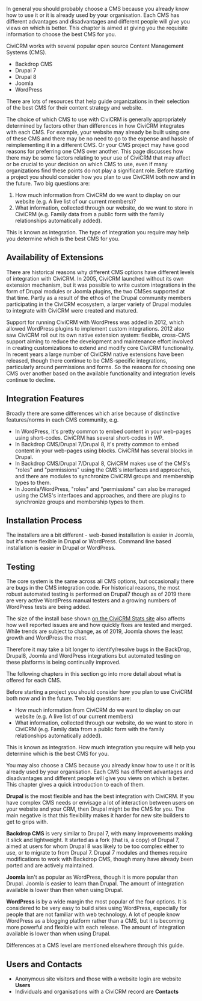 In general you should probably choose a CMS because you already know how to use it or it is already used by your organisation. Each CMS has different advantages and disadvantages and different people will give you views on which is better. This chapter is aimed at giving you the requisite information to choose the best CMS for you.

CiviCRM works with several popular open source Content Management Systems (CMS).

* Backdrop CMS
* Drupal 7
* Drupal 8
* Joomla
* WordPress

There are lots of resources that help guide organizations in their selection of the best CMS for their content strategy and website.

The choice of which CMS to use with CiviCRM is generally appropriately determined by factors other than differences in how CiviCRM integrates with each CMS. For example, your website may already be built using one of these CMS and there may be no need to go to the expense and hassle of reimplementing it in a different CMS. Or your CMS project may have good reasons for preferring one CMS over another. This page discusses how there may be some factors relating to your use of CiviCRM that may affect or be crucial to your decision on which CMS to use, even if many organizations find these points do not play a significant role.
Before starting a project you should consider how you plan to use CiviCRM both now and in the future. Two big questions are:

1. How much information from CiviCRM do we want to display on our website (e.g. A live list of our current members)?
2. What information, collected through our website, do we want to store in CiviCRM (e.g. Family data from a public form with the family relationships automatically added).

This is known as integration. The type of integration you require may help you determine which is the best CMS for you.

## Availability of Extensions

There are historical reasons why different CMS options have different levels of integration with CiviCRM. In 2005, CiviCRM launched without its own extension mechanism, but it was possible to write custom integrations in the form of Drupal modules or Joomla plugins, the two CMSes supported at that time. Partly as a result of the ethos of the Drupal community members participating in the CiviCRM ecosystem, a larger variety of Drupal modules to integrate with CiviCRM were created and matured.

Support for running CiviCRM with WordPress was added in 2012, which allowed WordPress plugins to implement custom integrations. 2012 also saw CiviCRM roll out its own native extension system: flexible, cross-CMS support aiming to reduce the development and maintenance effort involved in creating customizations to extend and modify core CiviCRM functionality. In recent years a large number of CiviCRM native extensions have been released, though there continue to be CMS-specific integrations, particularly around permissions and forms. So the reasons for choosing one CMS over another based on the available functionality and integration levels continue to decline.

## Integration Features

Broadly there are some differences which arise because of distinctive features/norms in each CMS community, e.g.

* In WordPress, it's pretty common to embed content in your web-pages using short-codes. CiviCRM has several short-codes in WP.
* In Backdrop CMS/Drupal 7/Drupal 8, it's pretty common to embed content in your web-pages using blocks. CiviCRM has several blocks in Drupal.
* In Backdrop CMS/Drupal 7/Drupal 8, CiviCRM makes use of the CMS's "roles" and "permissions" using the CMS's interfaces and approaches, and there are modules to synchronize CiviCRM groups and membership types to them.
* In Joomla/WordPress, "roles" and "permissions" can also be managed using the CMS's interfaces and approaches, and there are plugins to synchronize groups and membership types to them.

## Installation Process

The installers are a bit different - web-based installation is easier in Joomla, but it's more flexible in Drupal or WordPress. Command line based installation is easier in Drupal or WordPress.

## Testing

The core system is the same across all CMS options, but occasionally there are bugs in the CMS integration code. For historical reasons, the most robust automated testing is performed on Drupal7 though as of 2019 there are very active WordPress manual testers and a growing numbers of WordPress tests are being added.

The size of the install base shown [on the CiviCRM Stats site](https://stats.civicrm.org/?tab=sites) also affects how well reported issues are and how quickly fixes are tested and merged. While trends are subject to change, as of 2019, Joomla shows the least growth and WordPress the most.

Therefore it may take a bit longer to identify/resolve bugs in the BackDrop, Drupal8, Joomla and WordPress integrations but automated testing on these platforms is being continually improved.

The following chapters in this section go into more detail about what is offered for each CMS.

Before starting a project you should consider how you plan to use CiviCRM both now and in the future. Two big questions are:

* How much information from CiviCRM do we want to display on our website (e.g. A live list of our current members)
* What information, collected through our website, do we want to store in CiviCRM (e.g. Family data from a public form with the family relationships automatically added).

This is known as integration. How much integration you require will help you determine which is the best CMS for you.

You may also choose a CMS because you already know how to use it or it is already used by your organisation. Each CMS has different advantages and disadvantages and different people will give you views on which is better. This chapter gives a quick introduction to each of them.

**Drupal** is the most flexible and has the best integration with CiviCRM. If you have complex CMS needs or envisage a lot of interaction between users on your website and your CRM, then Drupal might be the CMS for you. The main negative is that this flexibility makes it harder for new site builders to get to grips with.

**Backdrop CMS** is very similar to Drupal 7, with many improvements making it slick and lightweight. It started as a fork (that is, a copy) of Drupal 7, aimed at users for whom Drupal 8 was likely to be too complex either to use, or to migrate to from Drupal 7. Drupal 7 modules and themes require modifications to work with Backdrop CMS, though many have already been ported and are actively maintained.

**Joomla** isn't as popular as WordPress, though it is more popular than Drupal. Joomla is easier to learn than Drupal. The amount of integration available is lower than then when using Drupal.

**WordPress** is by a wide margin the most popular of the four options. It is considered to be very easy to build sites using WordPress, especially for people that are not familiar with web technology. A lot of people know WordPress as a blogging platform rather than a CMS, but it is becoming more powerful and flexible with each release. The amount of integration available is lower than when using Drupal.

Differences at a CMS level are mentioned elsewhere through this guide.

## Users and Contacts

* Anonymous site visitors and those with a website login are website **Users**
* Individuals and organisations with a CiviCRM record are **Contacts**
